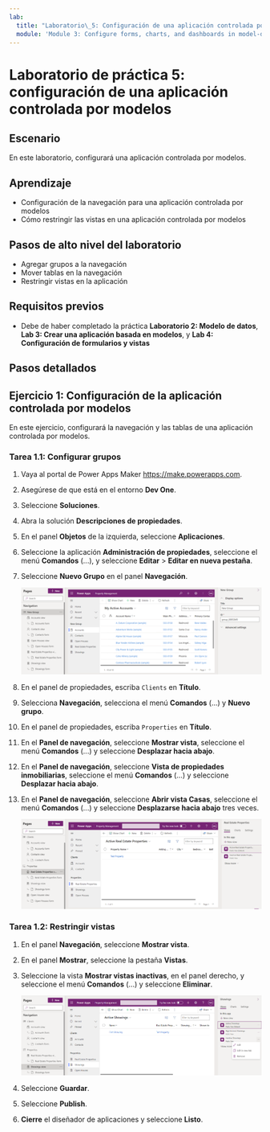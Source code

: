 ```yaml
---
lab:
  title: "Laboratorio\_5: Configuración de una aplicación controlada por modelos"
  module: 'Module 3: Configure forms, charts, and dashboards in model-driven apps'
---
```


# Laboratorio de práctica 5: configuración de una aplicación controlada por modelos

## Escenario

En este laboratorio, configurará una aplicación controlada por modelos.

## Aprendizaje

- Configuración de la navegación para una aplicación controlada por modelos
- Cómo restringir las vistas en una aplicación controlada por modelos

## Pasos de alto nivel del laboratorio

- Agregar grupos a la navegación
- Mover tablas en la navegación
- Restringir vistas en la aplicación
  
## Requisitos previos

- Debe de haber completado la práctica **Laboratorio 2: Modelo de datos**, **Lab 3: Crear una aplicación basada en modelos**, y **Lab 4: Configuración de formularios y vistas**

## Pasos detallados

## Ejercicio 1: Configuración de la aplicación controlada por modelos

En este ejercicio, configurará la navegación y las tablas de una aplicación controlada por modelos.

### Tarea 1.1: Configurar grupos

1. Vaya al portal de Power Apps Maker <https://make.powerapps.com>.

1. Asegúrese de que está en el entorno **Dev One**.

1. Seleccione **Soluciones**.

1. Abra la solución **Descripciones de propiedades**.

1. En el panel **Objetos** de la izquierda, seleccione **Aplicaciones**.

1. Seleccione la aplicación **Administración de propiedades**, seleccione el menú **Comandos** (...), y seleccione **Editar** > **Editar en nueva pestaña**.

1. Seleccione **Nuevo Grupo** en el panel **Navegación**.

    ![Captura de pantalla del grupo de aplicaciones controladas por modelos.](../media/mda-group.png)

1. En el panel de propiedades, escriba `Clients` en **Título**.

1. Selecciona **Navegación**, selecciona el menú **Comandos** (...) y **Nuevo grupo**.

1. En el panel de propiedades, escriba `Properties` en **Título**.

1. En el **Panel de navegación**, seleccione **Mostrar vista**, seleccione el menú **Comandos** (...) y seleccione **Desplazar hacia abajo**.

1. En el **Panel de navegación**, seleccione **Vista de propiedades inmobiliarias**, seleccione el menú **Comandos** (...) y seleccione **Desplazar hacia abajo**.

1. En el **Panel de navegación**, seleccione **Abrir vista Casas**, seleccione el menú **Comandos** (...) y seleccione **Desplazarse hacia abajo** tres veces.

    ![Captura de pantalla del diseñador de aplicaciones basado en modelos con navegación.](../media/mda-navigation.png)


### Tarea 1.2: Restringir vistas

1. En el panel **Navegación**, seleccione **Mostrar vista**.

1. En el panel **Mostrar**, seleccione la pestaña **Vistas**.

1. Seleccione la vista **Mostrar vistas inactivas**, en el panel derecho, y seleccione el menú **Comandos** (...) y seleccione **Eliminar**.

    ![Captura de pantalla de la eliminación de una vista en el diseñador de aplicaciones controladas por modelos.](../media/mda-remove-view.png)

1. Seleccione **Guardar**.

1. Seleccione **Publish**.

1. **Cierre** el diseñador de aplicaciones y seleccione **Listo**.

